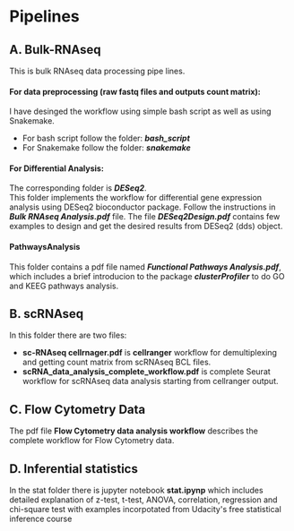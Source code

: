 # Pipelines

 ## A. Bulk-RNAseq 
This is bulk RNAseq data processing pipe lines.
#### For data preprocessing (raw fastq files and outputs count matrix):
I have desinged the workflow using simple bash script as well as using Snakemake.
- For bash script follow the folder: ***bash_script***
- For Snakemake follow the folder: ***snakemake***
#### For Differential Analysis:
The corresponding folder is ***DESeq2***.\
This folder implements the workflow for  differential gene expression analysis using DESeq2 bioconductor package. Follow the instructions in ***Bulk RNAseq Analysis.pdf*** file. The file ***DESeq2Design.pdf***  contains few examples to design and get the desired results from DESeq2 (dds) object.

#### PathwaysAnalysis
This folder contains a pdf file named ***Functional Pathways Analysis.pdf***, which includes a brief introducion to the package ***clusterProfiler*** to do GO and KEEG pathways analysis.

## B. scRNAseq
In this folder there are two files:
- **sc-RNAseq cellrnager.pdf** is **cellranger** workflow for demultiplexing and getting count matrix from scRNAseq BCL files.
- **scRNA_data_analysis_complete_workflow.pdf** is complete Seurat workflow for scRNAseq data analysis starting from cellranger output.

## C. Flow Cytometry Data
The pdf file **Flow Cytometry data analysis workflow** describes the complete workflow for Flow Cytometry data.


## D. Inferential statistics
In the stat folder there is jupyter notebook **stat.ipynp** which includes detailed explanation of z-test, t-test, ANOVA, correlation, regression and chi-square test with examples incorpotated from Udacity's free statistical inference course
